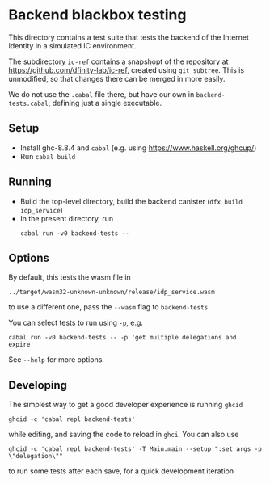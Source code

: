 Backend blackbox testing
========================

This directory contains a test suite that tests the backend of the Internet
Identity in a simulated IC environment.

The subdirectory `ic-ref` contains a snapshopt of the repository at
https://github.com/dfinity-lab/ic-ref, created using `git subtree`. This is
unmodified, so that changes there can be merged in more easily.

We do not use the `.cabal` file there, but have our own in
`backend-tests.cabal`, defining just a single executable.


Setup
-----

 * Install ghc-8.8.4 and `cabal` (e.g. using https://www.haskell.org/ghcup/)
 * Run `cabal build`

Running
-------

 * Build the top-level directory, build the backend canister (`dfx build idp_service`)
 * In the present directory, run
   ```
   cabal run -v0 backend-tests --
   ```

Options
-------

By default, this tests the wasm file in

    ../target/wasm32-unknown-unknown/release/idp_service.wasm

to use a different one, pass the `--wasm` flag to `backend-tests`

You can select tests to run using `-p`, e.g.

    cabal run -v0 backend-tests -- -p 'get multiple delegations and expire'

See `--help` for more options.

Developing
----------

The simplest way to get a good developer experience is running `ghcid`

    ghcid -c 'cabal repl backend-tests'

while editing, and saving the code to reload in `ghci`. You can also use

    ghcid -c 'cabal repl backend-tests' -T Main.main --setup ":set args -p \"delegation\""

to run some tests after each save, for a quick development iteration
